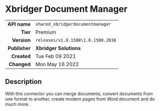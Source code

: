 # Xbridger Document Manager
| | |
|-:|-|
|**API name**|`shared_xbridgerdocumentmanager`|
|**Tier**|Premium|
|**Version**|`releases/v1.0.1580\1.0.1580.2838`|
|**Publisher**|**Xbridger Solutions**|
|**Created**|Tue Feb 09 2021|
|**Changed**|Mon May 16 2022|

## Description
With this connector you can merge documents, convert documents from one format to another, create modern pages from Word document and do much more.

